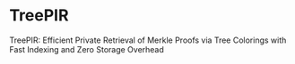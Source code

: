 # TreePIR
TreePIR: Efficient Private Retrieval of Merkle Proofs via Tree Colorings with Fast Indexing and Zero Storage Overhead
